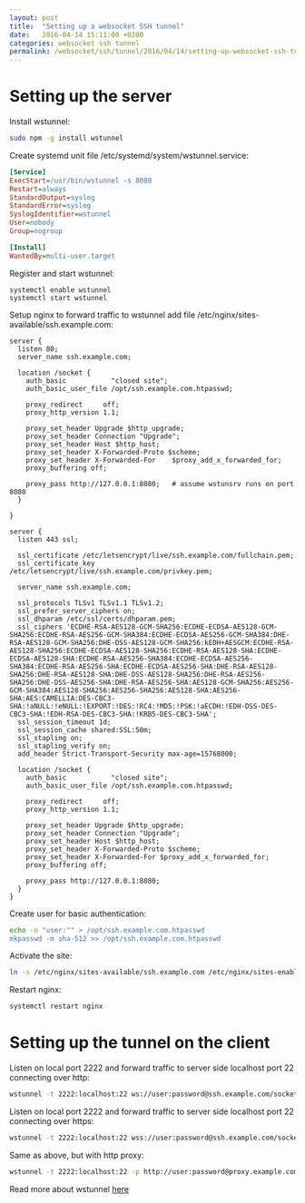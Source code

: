 ```yaml
---
layout: post
title:  "Setting up a websocket SSH tunnel"
date:   2016-04-14 15:11:00 +0200
categories: websocket ssh tunnel
permalink: /websocket/ssh/tunnel/2016/04/14/setting-up-websocket-ssh-tunnel.html
---
```


# Setting up the server

Install wstunnel:

``` bash
sudo npm -g install wstunnel
```

Create systemd unit file /etc/systemd/system/wstunnel.service:

``` ini
[Service]
ExecStart=/usr/bin/wstunnel -s 8080
Restart=always
StandardOutput=syslog
StandardError=syslog
SyslogIdentifier=wstunnel
User=nobody
Group=nogroup

[Install]
WantedBy=multi-user.target
```

Register and start wstunnel:

```
systemctl enable wstunnel
systemctl start wstunnel
```

Setup nginx to forward traffic to wstunnel add file /etc/nginx/sites-available/ssh.example.com:

``` nginx
server {
  listen 80;
  server_name ssh.example.com;

  location /socket {
    auth_basic           "closed site";
    auth_basic_user_file /opt/ssh.example.com.htpasswd;

    proxy_redirect     off;
    proxy_http_version 1.1;

    proxy_set_header Upgrade $http_upgrade;
    proxy_set_header Connection "Upgrade";
    proxy_set_header Host $http_host;
    proxy_set_header X-Forwarded-Proto $scheme;
    proxy_set_header X-Forwarded-For    $proxy_add_x_forwarded_for;
    proxy_buffering off;

    proxy_pass http://127.0.0.1:8080;   # assume wstunsrv runs on port 8080
  }

}

server {
  listen 443 ssl;

  ssl_certificate /etc/letsencrypt/live/ssh.example.com/fullchain.pem;
  ssl_certificate_key /etc/letsencrypt/live/ssh.example.com/privkey.pem;

  server_name ssh.example.com;

  ssl_protocols TLSv1 TLSv1.1 TLSv1.2;
  ssl_prefer_server_ciphers on;
  ssl_dhparam /etc/ssl/certs/dhparam.pem;
  ssl_ciphers 'ECDHE-RSA-AES128-GCM-SHA256:ECDHE-ECDSA-AES128-GCM-SHA256:ECDHE-RSA-AES256-GCM-SHA384:ECDHE-ECDSA-AES256-GCM-SHA384:DHE-RSA-AES128-GCM-SHA256:DHE-DSS-AES128-GCM-SHA256:kEDH+AESGCM:ECDHE-RSA-AES128-SHA256:ECDHE-ECDSA-AES128-SHA256:ECDHE-RSA-AES128-SHA:ECDHE-ECDSA-AES128-SHA:ECDHE-RSA-AES256-SHA384:ECDHE-ECDSA-AES256-SHA384:ECDHE-RSA-AES256-SHA:ECDHE-ECDSA-AES256-SHA:DHE-RSA-AES128-SHA256:DHE-RSA-AES128-SHA:DHE-DSS-AES128-SHA256:DHE-RSA-AES256-SHA256:DHE-DSS-AES256-SHA:DHE-RSA-AES256-SHA:AES128-GCM-SHA256:AES256-GCM-SHA384:AES128-SHA256:AES256-SHA256:AES128-SHA:AES256-SHA:AES:CAMELLIA:DES-CBC3-SHA:!aNULL:!eNULL:!EXPORT:!DES:!RC4:!MD5:!PSK:!aECDH:!EDH-DSS-DES-CBC3-SHA:!EDH-RSA-DES-CBC3-SHA:!KRB5-DES-CBC3-SHA';
  ssl_session_timeout 1d;
  ssl_session_cache shared:SSL:50m;
  ssl_stapling on;
  ssl_stapling_verify on;
  add_header Strict-Transport-Security max-age=15768000;

  location /socket {
    auth_basic           "closed site";
    auth_basic_user_file /opt/ssh.example.com.htpasswd;

    proxy_redirect     off;
    proxy_http_version 1.1;

    proxy_set_header Upgrade $http_upgrade;
    proxy_set_header Connection "Upgrade";
    proxy_set_header Host $http_host;
    proxy_set_header X-Forwarded-Proto $scheme;
    proxy_set_header X-Forwarded-For $proxy_add_x_forwarded_for;
    proxy_buffering off;

    proxy_pass http://127.0.0.1:8080;
  }
}
```

Create user for basic authentication:

``` bash
echo -n "user:"" > /opt/ssh.example.com.htpasswd
mkpasswd -m sha-512 >> /opt/ssh.example.com.htpasswd
```

Activate the site:

``` bash
ln -s /etc/nginx/sites-available/ssh.example.com /etc/nginx/sites-enabled/ssh.example.com
```

Restart nginx:

``` bash
systemctl restart nginx
```

# Setting up the tunnel on the client

Listen on local port 2222 and forward traffic to server side localhost port 22 connecting over http:

``` bash
wstunnel -t 2222:localhost:22 ws://user:password@ssh.example.com/socket
```

Listen on local port 2222 and forward traffic to server side localhost port 22 connecting over https:

``` bash
wstunnel -t 2222:localhost:22 wss://user:password@ssh.example.com/socket
```

Same as above, but with http proxy:

``` bash
wstunnel -t 2222:localhost:22 -p http://user:password@proxy.example.com:8080 wss://user:password@ssh.example.com/socket
```

Read more about wstunnel [here](https://www.npmjs.com/package/wstunnel)
